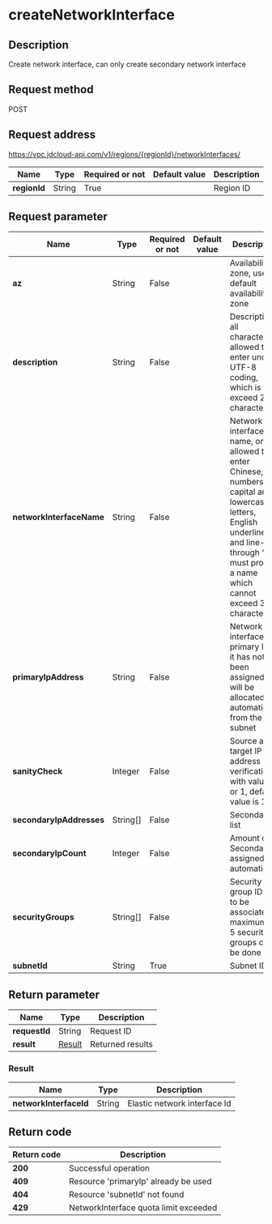 # createNetworkInterface


## Description
Create network interface, can only create secondary network interface

## Request method
POST

## Request address
https://vpc.jdcloud-api.com/v1/regions/{regionId}/networkInterfaces/

|Name|Type|Required or not|Default value|Description|
|---|---|---|---|---|
|**regionId**|String|True||Region ID|

## Request parameter
|Name|Type|Required or not|Default value|Description|
|---|---|---|---|---|
|**az**|String|False||Availability zone, user’s default availability zone|
|**description**|String|False||Description, all characters allowed to enter under UTF-8 coding, which is not exceed 256 characters|
|**networkInterfaceName**|String|False||Network interface name, only allowed to enter Chinese, numbers, capital and lowercase letters, English underline “_” and line-through “-”, must provide a name which cannot exceed 32 characters.|
|**primaryIpAddress**|String|False||Network interface primary IP, if it has not been assigned, it will be allocated automatically from the subnet|
|**sanityCheck**|Integer|False||Source and target IP address verification, with value 0 or 1, default value is 1|
|**secondaryIpAddresses**|String[]|False||SecondaryIp list|
|**secondaryIpCount**|Integer|False||Amount of SecondaryIp assigned automatically|
|**securityGroups**|String[]|False||Security group ID list to be associated, a maximum of 5 security groups can be done|
|**subnetId**|String|True||Subnet ID|


## Return parameter
|Name|Type|Description|
|---|---|---|
|**requestId**|String|Request ID|
|**result**|[Result](##Result)|Returned results|


### <a name="Result">Result</a>
|Name|Type|Description|
|---|---|---|
|**networkInterfaceId**|String|Elastic network interface Id|

## Return code
|Return code|Description|
|---|---|
|**200**|Successful operation|
|**409**|Resource 'primaryIp' already be used|
|**404**|Resource 'subnetId' not found|
|**429**|NetworkInterface quota limit exceeded|
